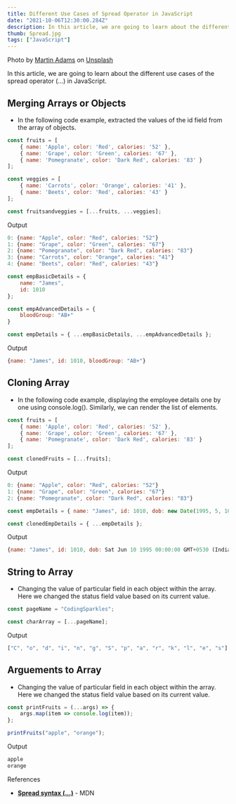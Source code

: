 ```yaml
---
title: Different Use Cases of Spread Operator in JavaScript
date: "2021-10-06T12:30:00.284Z"
description: In this article, we are going to learn about the different use cases of the spread operator (...) in JavaScript...
thumb: Spread.jpg
tags: ["JavaScript"]
---
```


<div class="photo-details">Photo by <a href="https://unsplash.com/@martinadams?utm_source=unsplash&utm_medium=referral&utm_content=creditCopyText">Martin Adams</a> on <a href="https://unsplash.com/s/photos/spread?utm_source=unsplash&utm_medium=referral&utm_content=creditCopyText">Unsplash</a></div>

In this article, we are going to learn about the different use cases of the spread operator (...) in JavaScript.

## Merging Arrays or Objects

* In the following code example, extracted the values of the id field from the array of objects.

```js
const fruits = [
    { name: 'Apple', color: 'Red', calories: '52' },
    { name: 'Grape', color: 'Green', calories: '67' },
    { name: 'Pomegranate', color: 'Dark Red', calories: '83' }
];

const veggies = [
    { name: 'Carrots', color: 'Orange', calories: '41' },
    { name: 'Beets', color: 'Red', calories: '43' }
];

const fruitsandveggies = [...fruits, ...veggies];
```

Output
```js
0: {name: "Apple", color: "Red", calories: "52"}
1: {name: "Grape", color: "Green", calories: "67"}
2: {name: "Pomegranate", color: "Dark Red", calories: "83"}
3: {name: "Carrots", color: "Orange", calories: "41"}
4: {name: "Beets", color: "Red", calories: "43"}
```

```js
const empBasicDetails = {
    name: "James",
    id: 1010
};

const empAdvancedDetails = {
    bloodGroup: "AB+"
}

const empDetails = { ...empBasicDetails, ...empAdvancedDetails };
```

Output
```js
{name: "James", id: 1010, bloodGroup: "AB+"}
```

## Cloning Array

* In the following code example, displaying the employee details one by one using console.log(). Similarly, we can render the list of elements.

```js
const fruits = [
    { name: 'Apple', color: 'Red', calories: '52' },
    { name: 'Grape', color: 'Green', calories: '67' },
    { name: 'Pomegranate', color: 'Dark Red', calories: '83' }
];

const clonedFruits = [...fruits];
```

Output
```js
0: {name: "Apple", color: "Red", calories: "52"}
1: {name: "Grape", color: "Green", calories: "67"}
2: {name: "Pomegranate", color: "Dark Red", calories: "83"}
```

```js
const empDetails = { name: "James", id: 1010, dob: new Date(1995, 5, 10) };

const clonedEmpDetails = { ...empDetails };
```

Output
```js
{name: "James", id: 1010, dob: Sat Jun 10 1995 00:00:00 GMT+0530 (India Standard Time)}
```

## String to Array

* Changing the value of particular field in each object within the array. Here we changed the status field value based on its current value.

```js
const pageName = "CodingSparkles";

const charArray = [...pageName];
```

Output
```js
["C", "o", "d", "i", "n", "g", "S", "p", "a", "r", "k", "l", "e", "s"]
```

## Arguements to Array

* Changing the value of particular field in each object within the array. Here we changed the status field value based on its current value.

```js
const printFruits = (...args) => {
    args.map(item => console.log(item));
};

printFruits("apple", "orange");
```

Output
```js
apple
orange
```

References

* [<b>Spread syntax (...)</b>](https://developer.mozilla.org/en-US/docs/Web/JavaScript/Reference/Operators/Spread_syntax) - MDN